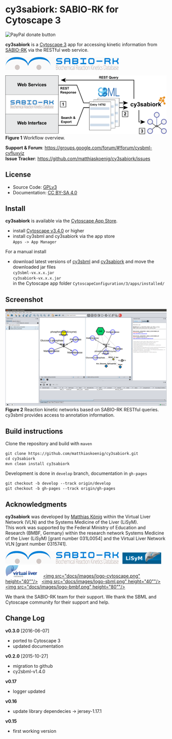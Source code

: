 # cy3sabiork: SABIO-RK for Cytoscape 3
<div align="right>
<a href="https://www.paypal.com/cgi-bin/webscr?cmd=_s-xclick&amp;hosted_button_id=RYHNRJFBMWD5N" title="Donate to this project using Paypal"><img src="https://img.shields.io/badge/paypal-donate-yellow.svg" alt="PayPal donate button" /></a>
</div>

**cy3sabiork** is a [Cytoscape 3](http://www.cytoscape.org) app for accessing kinetic information from [SABIO-RK](http://sabio.villa-bosch.de/) via the RESTful web service.
  
[![alt tag](docs/images/logo-sabiork.png)](http://sabio.villa-bosch.de/)  

![alt tag](docs/images/cy3sabiork-workflow.png)  
**Figure 1** Workflow overview.

**Support & Forum**: https://groups.google.com/forum/#!forum/cysbml-cyfluxviz  
**Issue Tracker**: https://github.com/matthiaskoenig/cy3sabiork/issues  

## License
* Source Code: [GPLv3](http://opensource.org/licenses/GPL-3.0)
* Documentation: [CC BY-SA 4.0](http://creativecommons.org/licenses/by-sa/4.0/)

## Install
**cy3sabiork** is available via the [Cytoscape App Store](http://apps.cytoscape.org/apps/cy3sabiork).
* install [Cytoscape v3.4.0](http://www.cytoscape.org/download.html) or higher
* install cy3sbml and cy3sabiork via the app store  
`Apps -> App Manager`

For a manual install
* download latest versions of [cy3sbml](https://github.com/matthiaskoenig/cy3sbml/releases/latest) and [cy3sabiork](https://github.com/matthiaskoenig/cy3sabiork/releases/latest) and move the downloaded jar files  
`cy3sbml-vx.x.x.jar`  
`cy3sabiork-vx.x.x.jar`  
in the Cytoscape app folder
`CytoscapeConfiguration/3/apps/installed/`

## Screenshot
![alt tag](docs/images/cy3sabiork-v0.3.0-screenshot.png)  
**Figure 2** Reaction kinetic networks based on SABIO-RK RESTful queries. cy3sbml provides access to annotation information.

## Build instructions
Clone the repository and build with `maven`
```
git clone https://github.com/matthiaskoenig/cy3sabiork.git
cd cy3sabiork
mvn clean install cy3sabiork
```
Development is done in `develop` branch, documentation in `gh-pages`
```
git checkout -b develop --track origin/develop
git checkout -b gh-pages --track origin/gh-pages
```

## Acknowledgments
**cy3sabiork** was developed by [Matthias König](https://www.livermetabolism.com/contact.html) within the Virtual Liver Network (VLN) and the Systems Medicine of the Liver (LiSyM).  
This work was supported by the Federal Ministry of Education and Research (BMBF, Germany) within the research network Systems Medicine of the Liver (LiSyM) [grant number 031L0054] and the Virtual Liver Network VLN [grant number 0315741].

<a href="http://sabio.villa-bosch.de/"><img src="docs/images/logo-sabiork.png" height="40"/></a>&nbsp;&nbsp;
<a href="http://network.virtual-liver.de/en/"><img src="docs/images/logo-lisym.png" height="40"/></a>&nbsp;&nbsp;
<a href="http://network.virtual-liver.de/en/"><img src="docs/images/logo-vln.png" height="40"/></a>&nbsp;&nbsp;
<a href="http://www.cytoscape.org/"><img src="docs/images/logo-cytoscape.png" height="40""/></a>&nbsp;&nbsp;
<a href="http://sbml.org/Main_Page"><img src="docs/images/logo-sbml.png" height="40""/></a>&nbsp;&nbsp;
<a href="http://www.bmbf.de/"><img src="docs/images/logo-bmbf.png" height="80""/></a>&nbsp;&nbsp;

We thank the SABIO-RK team for their support. We thank the SBML and Cytoscape community for their support and help.

## Change Log
**v0.3.0** [2016-06-07]

- ported to Cytoscape 3
- updated documentation

**v0.2.0** [2015-10-27]

- migration to github
- cy2sbml-v1.4.0

**v0.17**

- logger updated 

**v0.16**

- update library dependecies -> jersey-1.17.1

**v0.15**

- first working version
